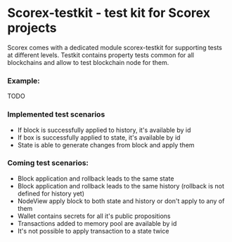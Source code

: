 # Scorex-testkit - test kit for Scorex projects

Scorex comes with a dedicated module scorex-testkit for supporting tests at different levels.
Testkit contains property tests common for all blockchains and allow to test blockchain node for them.

### Example:
TODO
### Implemented test scenarios
- If block is successfully applied to history, it's available by id
- If box is successfully applied to state, it's available by id
- State is able to generate changes from block and apply them

### Coming test scenarios:
- Block application and rollback leads to the same state
- Block application and rollback leads to the same history (rollback is not defined for history yet)
- NodeView apply block to both state and history or don't apply to any of them
- Wallet contains secrets for all it's public propositions
- Transactions added to memory pool are available by id
- It's not possible to apply transaction to a state twice
